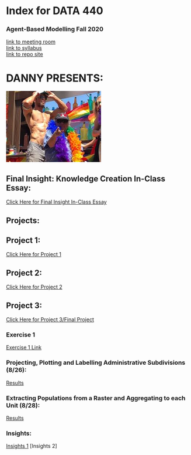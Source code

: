 # Index for DATA 440
### Agent-Based Modelling Fall 2020
[link to meeting room](https://cwm.zoom.us/j/6999715042?_x_zm_rtaid=sm_ons-fQPKBpirxRbg64A.1598029224952.753e36e3a479f07c6022e9bd6d047235&_x_zm_rhtaid=241#success)\
[link to syllabus](https://tyler-frazier.github.io/agent_based_modeling/) \
[link to repo site](https://jmhoffman4.github.io/DATA-440/)



# DANNY PRESENTS:
![](Danny1.jpg)

## Final Insight: Knowledge Creation In-Class Essay:
[Click Here for Final Insight In-Class Essay](Final_Insight.md)

## Projects:
## Project 1:
[Click Here for Project 1](Project1.md)
## Project 2:
[Click Here for Project 2](Project2.md)
## Project 3:
[Click Here for Project 3/Final Project](Project3.md)
### Exercise 1
[Exercise 1 Link](Exercise1.md)

### Projecting, Plotting and Labelling Administrative Subdivisions (8/26):
[Results](8_26.md)
### Extracting Populations from a Raster and Aggregating to each Unit (8/28):
[Results](8_28.md)

### Insights:
[Insights 1](Insights.md)
[Insights 2]



